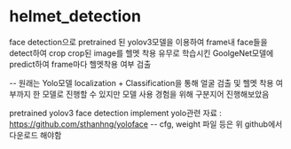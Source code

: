# helmet_detection

face detection으로 pretrained 된 yolov3모델을 이용하여 frame내 face들을 detect하여 crop
crop된 image를 헬멧 착용 유무로 학습시킨 GoolgeNet모델에 predict하여 frame마다 헬멧착용 여부 검출

-- 원래는 Yolo모델 localization + Classification을 통해 얼굴 검출 및 헬멧 착용 여부까지 한 모델로 진행할 수 있지만
   모델 사용 경험을 위해 구분지어 진행해보았음

pretrained yolov3 face detection implement
yolo관련 자료 : https://github.com/sthanhng/yoloface
-- cfg, weight 파일 등은 위 github에서 다운로드 해야함
